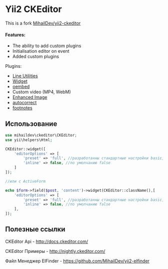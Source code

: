 # Yii2 CKEditor

This is a fork [MihailDev/yii2-ckeditor](https://github.com/MihailDev/yii2-ckeditor)

#### Features:
- The ability to add custom plugins
- Initialisation editor on event
- Added custom plugins

Plugins:
- [Line Utilities](http://ckeditor.com/addon/lineutils)
- [Widget](http://ckeditor.com/addon/widget)
- [oembed](http://ckeditor.com/addon/oembed)
- Custom video (MP4, WebM)
- [Enhanced Image](http://ckeditor.com/addon/image2)
- [autocorrect](http://ckeditor.com/addon/autocorrect)
- [footnotes](http://ckeditor.com/addon/footnotes)


## Использование

```php
use mihaildev\ckeditor\CKEditor;
use yii\helpers\Html;

CKEditor::widget([
    'editorOptions' => [
        'preset' => 'full', //разработанны стандартные настройки basic, standard, full данную возможность не обязательно использовать
        'inline' => false, //по умолчанию false
    ]
]);

//или c ActiveForm

echo $form->field($post, 'content')->widget(CKEditor::className(),[
    'editorOptions' => [
        'preset' => 'full', //разработанны стандартные настройки basic, standard, full данную возможность не обязательно использовать
        'inline' => false, //по умолчанию false
    ],
]);
```

## Полезные ссылки

CKEditor Api - http://docs.ckeditor.com/

CKEditor Примеры - http://nightly.ckeditor.com/

Файл Менеджер ElFinder - https://github.com/MihailDev/yii2-elfinder